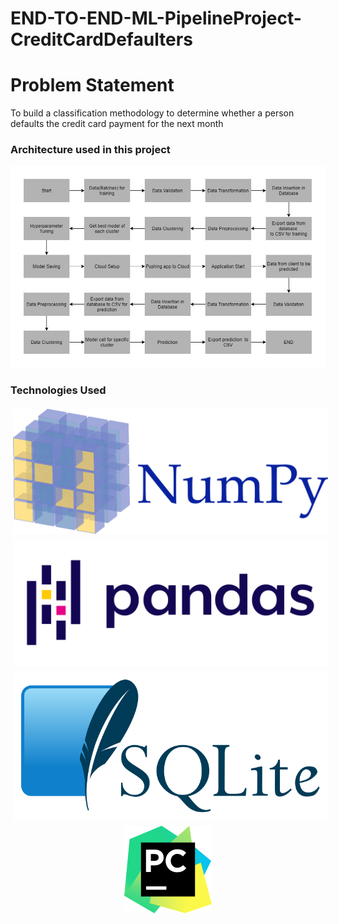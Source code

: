 # END-TO-END-ML-PipelineProject-CreditCardDefaulters

# Problem Statement #
To build a classification methodology to determine whether a person defaults the credit card payment for the next month

### Architecture used in this project ###

![alt text](Project_Architecture.png)

### Technologies Used ###

<p align="center">
  <img src="NumPy_logo.svg" alt="Numpy" style="vertical-align:top; margin:4px">    
  <img src="https://github.com/Smeet97Kathiria/END-TO-END-ML-PipelineProject-CreditCardDefaulters/blob/main/Pandas_logo.svg" alt="Pandas" style="vertical-align:top; margin:4px">
  <img src="https://github.com/Smeet97Kathiria/END-TO-END-ML-PipelineProject-CreditCardDefaulters/blob/main/SQLite370.svg" alt="SQlite" style="vertical-align:top; margin:4px">
  <img src="https://github.com/Smeet97Kathiria/END-TO-END-ML-PipelineProject-CreditCardDefaulters/blob/main/PyCharm_Logo.svg" alt="PyCharm" style="vertical-align:top; margin:4px">
</p>
